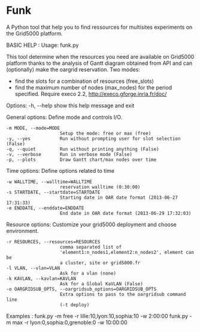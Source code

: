 Funk
====

A Python tool that help you to find ressources for multisites experiments on the Grid5000 platform.

BASIC HELP :
Usage: funk.py

This tool determine when the resources you need are available on Grid5000
platform thanks to the analysis of Gantt diagram obtained from API and can
(optionally) make the oargrid reservation.
Two modes:
- find the slots for a combination of resources (free_slots)
- find the maximum number of nodes (max_nodes)
for the period specified.
Require execo 2.2, http://execo.gforge.inria.fr/doc/

Options:
  -h, --help            show this help message and exit

  General options:
    Define mode and controls I/O.

    -m MODE, --mode=MODE
                        Setup the mode: free or max (free)
    -y, --yes           Run without prompting user for slot selection (False)
    -q, --quiet         Run without printing anything (False)
    -v, --verbose       Run in verbose mode (False)
    -p, --plots         Draw Gantt chart/max nodes over time

  Time options:
    Define options related to time

    -w WALLTIME, --walltime=WALLTIME
                        reservation walltime (0:30:00)
    -s STARTDATE, --startdate=STARTDATE
                        Starting date in OAR date format (2013-06-27 17:31:33)
    -e ENDDATE, --enddate=ENDDATE
                        End date in OAR date format (2013-06-29 17:32:03)

  Resource options:
    Customize your grid5000 deployment and choose environment.

    -r RESOURCES, --resources=RESOURCES
                        comma separated list of
                        'element1:n_nodes1,element2:n_nodes2', element can be
                        a cluster, site or grid5000.fr
    -l VLAN, --vlan=VLAN
                        Ask for a vlan (none)
    -k KAVLAN, --kavlan=KAVLAN
                        Ask for a Global KaVLAN (False)
    -o OARGRIDSUB_OPTS, --oargridsub_options=OARGRIDSUB_OPTS
                        Extra options to pass to the oargridsub command line
                        (-t deploy)

Examples :
funk.py -m free -r lille:10,lyon:10,sophia:10 -w 2:00:00
funk.py -m max -r lyon:0,sophia:0,grenoble:0 -w 10:00:00
